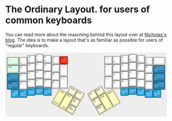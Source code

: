 # The Ordinary Layout. for  users of common keyboards

You can read more about the reasoning behind this layout over at [Nicholas's blog](http://nicholas.rinard.us/2016/03/ergodox-ez-layout.html). The idea is to make a layout that's as familiar as possible for users of "regular" keyboards.

![Ordinary layout](bkulyk.png)
